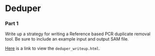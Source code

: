 # Deduper

### Part 1
Write up a strategy for writing a Reference based PCR duplicate removal tool. Be sure to include an example input and output SAM file.

[Here](https://htmlpreview.github.io/) is a link to view the `deduper_writeup.html`.
